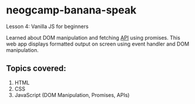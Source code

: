 # neogcamp-banana-speak
Lesson 4: Vanilla JS for beginners

Learned about DOM manipulation and fetching [API](https://funtranslations.com/api/minion) using promises.
This web app displays formatted output on screen using event handler and DOM manipulation.

## Topics covered:
1. HTML
1. CSS
1. JavaScript (DOM Manipulation, Promises, APIs)
